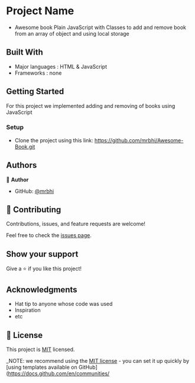 # Project Name

- Awesome book
  Plain JavaScript with Classes to add and remove book from an array of object and using local storage

## Built With

- Major languages : HTML & JavaScript
- Frameworks : none

## Getting Started

For this project we implemented adding and removing of books using JavaScript

### Setup

- Clone the project using this link: https://github.com/mrbhi/Awesome-Book.git

## Authors

👤 **Author**

- GitHub: [@mrbhi](https://github.com/mrbhi)

## 🤝 Contributing

Contributions, issues, and feature requests are welcome!

Feel free to check the [issues page](../../issues/).

## Show your support

Give a ⭐️ if you like this project!

## Acknowledgments

- Hat tip to anyone whose code was used
- Inspiration
- etc

## 📝 License

This project is [MIT](./MIT.md) licensed.

_NOTE: we recommend using the
[MIT license](https://choosealicense.com/licenses/mit/) - you can set it up
quickly by
[using templates available on GitHub](https://docs.github.com/en/communities/
